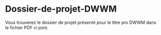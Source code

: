 # Dossier-de-projet-DWWM
Vous trouverez le dossier de projet présenté pour le titre pro DWWM dans le fichier PDF ci joint.